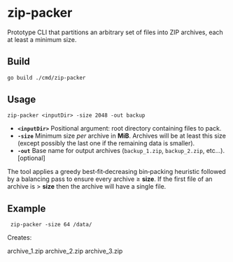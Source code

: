 # zip‑packer

Prototype CLI that partitions an arbitrary set of files into ZIP archives, each at least a minimum size.

## Build

```bash
go build ./cmd/zip-packer
```

## Usage

```
zip-packer <inputDir> -size 2048 -out backup
```

* **`<inputDir>`** Positional argument: root directory containing files to pack.
* **`-size`**     Minimum size *per* archive in **MiB**. Archives will be at least this size (except possibly the last one if the remaining data is smaller).
* **`-out`**       Base name for output archives (`backup_1.zip`, `backup_2.zip`, etc…).  [optional]


The tool applies a greedy best‑fit‑decreasing bin‑packing heuristic followed by a balancing pass to ensure every archive ≥ **size**.  If the first file of an archive is > **size** then the archive will have a single file.

## Example


```
 zip-packer -size 64 /data/
 ```

Creates:

archive_1.zip
archive_2.zip
archive_3.zip




